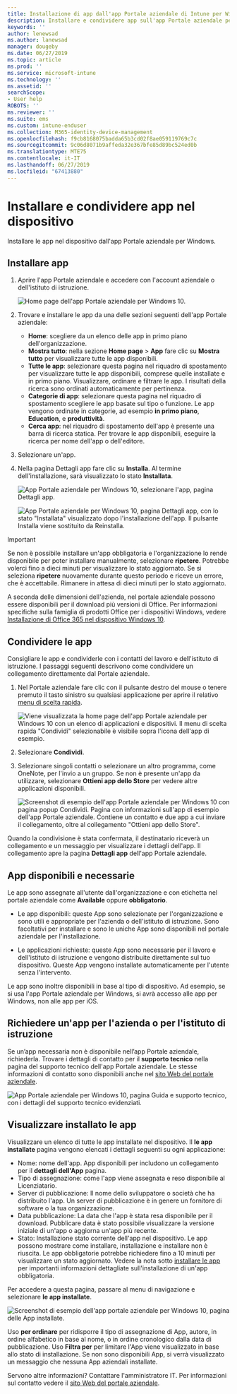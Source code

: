 ```yaml
---
title: Installazione di app dall'app Portale aziendale di Intune per Windows
description: Installare e condividere app sull'app Portale aziendale per Windows
keywords: ''
author: lenewsad
ms.author: lanewsad
manager: dougeby
ms.date: 06/27/2019
ms.topic: article
ms.prod: ''
ms.service: microsoft-intune
ms.technology: ''
ms.assetid: ''
searchScope:
- User help
ROBOTS: ''
ms.reviewer: ''
ms.suite: ems
ms.custom: intune-enduser
ms.collection: M365-identity-device-management
ms.openlocfilehash: f9cb8168075badda65b3cd02f8ae059119769c7c
ms.sourcegitcommit: 9c06d8071b9affeda32e367bfe85d89bc524ed0b
ms.translationtype: MTE75
ms.contentlocale: it-IT
ms.lasthandoff: 06/27/2019
ms.locfileid: "67413880"
---
```

# <a name="install-and-share-apps-on-your-device"></a>Installare e condividere app nel dispositivo
Installare le app nel dispositivo dall'app Portale aziendale per Windows.

## <a name="install-apps"></a>Installare app

1. Aprire l'app Portale aziendale e accedere con l'account aziendale o dell'istituto di istruzione.  

    ![Home page dell'app Portale aziendale per Windows 10.](./media/RS1_AppDetailsPage_Installed_03.png)    
2. Trovare e installare le app da una delle sezioni seguenti dell'app Portale aziendale:  

    * **Home**: scegliere da un elenco delle app in primo piano dell'organizzazione.  
    * **Mostra tutto**: nella sezione **Home page** > **App** fare clic su **Mostra tutto** per visualizzare tutte le app disponibili.  
    * **Tutte le app**: selezionare questa pagina nel riquadro di spostamento per visualizzare tutte le app disponibili, comprese quelle installate e in primo piano. Visualizzare, ordinare e filtrare le app. I risultati della ricerca sono ordinati automaticamente per pertinenza.  
    * **Categorie di app**: selezionare questa pagina nel riquadro di spostamento scegliere le app basate sul tipo o funzione. Le app vengono ordinate in categorie, ad esempio **in primo piano**, **Education**, e **produttività**.  
    * **Cerca app**: nel riquadro di spostamento dell'app è presente una barra di ricerca statica.  Per trovare le app disponibili, eseguire la ricerca per nome dell'app o dell'editore.  

3. Selezionare un'app.   
4. Nella pagina Dettagli app fare clic su **Installa**. Al termine dell'installazione, sarà visualizzato lo stato **Installata**.  

    ![App Portale aziendale per Windows 10, selezionare l'app, pagina Dettagli app.](./media/RS1_AppDetailsPage_Installed_02.png)  
    
    ![App Portale aziendale per Windows 10, pagina Dettagli app, con lo stato "Installata" visualizzato dopo l'installazione dell'app. Il pulsante Installa viene sostituito da Reinstalla.](./media/RS1_AppDetailsPage_Installed_01.png)    

> [!IMPORTANT]
> Se non è possibile installare un'app obbligatoria e l'organizzazione lo rende disponibile per poter installare manualmente, selezionare **ripetere**. Potrebbe volerci fino a dieci minuti per visualizzare lo stato aggiornato. Se si seleziona **ripetere** nuovamente durante questo periodo e riceve un errore, che è accettabile. Rimanere in attesa di dieci minuti per lo stato aggiornato.   

A seconda delle dimensioni dell'azienda, nel portale aziendale possono essere disponibili per il download più versioni di Office. Per informazioni specifiche sulla famiglia di prodotti Office per i dispositivi Windows, vedere [Installazione di Office 365 nel dispositivo Windows 10](./install-office-windows.md).

## <a name="share-apps"></a>Condividere le app  
Consigliare le app e condividerle con i contatti del lavoro e dell'istituto di istruzione. I passaggi seguenti descrivono come condividere un collegamento direttamente dal Portale aziendale.

1. Nel Portale aziendale fare clic con il pulsante destro del mouse o tenere premuto il tasto sinistro su qualsiasi applicazione per aprire il relativo [menu di scelta rapida](https://docs.microsoft.com//windows/uwp/design/controls-and-patterns/menus).  

    ![Viene visualizzata la home page dell'app Portale aziendale per Windows 10 con un elenco di applicazioni e dispositivi. Il menu di scelta rapida "Condividi" selezionabile è visibile sopra l'icona dell'app di esempio. ](./media/1808_ShareContext_CP_Windows.png)  

2. Selezionare **Condividi**.
3. Selezionare singoli contatti o selezionare un altro programma, come OneNote, per l'invio a un gruppo. Se non è presente un'app da utilizzare, selezionare **Ottieni app dello Store** per vedere altre applicazioni disponibili.  

    ![Screenshot di esempio dell'app Portale aziendale per Windows 10 con pagina popup Condividi. Pagina con informazioni sull'app di esempio dell'app Portale aziendale. Contiene un contatto e due app a cui inviare il collegamento, oltre al collegamento "Ottieni app dello Store". ](./media/1808_ShareApps_CP_Windows.png) 

Quando la condivisione è stata confermata, il destinatario riceverà un collegamento e un messaggio per visualizzare i dettagli dell'app. Il collegamento apre la pagina **Dettagli app** dell'app Portale aziendale. 

## <a name="available-and-required-apps"></a>App disponibili e necessarie
Le app sono assegnate all'utente dall'organizzazione e con etichetta nel portale aziendale come **Available** oppure **obbligatorio**. 

* Le app disponibili: queste App sono selezionate per l'organizzazione e sono utili e appropriate per l'azienda o dell'istituto di istruzione. Sono facoltativi per installare e sono le uniche App sono disponibili nel portale aziendale per l'installazione. 

* Le applicazioni richieste: queste App sono necessarie per il lavoro e dell'istituto di istruzione e vengono distribuite direttamente sul tuo dispositivo. Queste App vengono installate automaticamente per l'utente senza l'intervento. 

Le app sono inoltre disponibili in base al tipo di dispositivo. Ad esempio, se si usa l'app Portale aziendale per Windows, si avrà accesso alle app per Windows, non alle app per iOS.

## <a name="request-an-app-for-work-or-school"></a>Richiedere un'app per l'azienda o per l'istituto di istruzione  
Se un’app necessaria non è disponibile nell’app Portale aziendale, richiederla. Trovare i dettagli di contatto per il **supporto tecnico** nella pagina del supporto tecnico dell'app Portale aziendale. Le stesse informazioni di contatto sono disponibili anche nel [sito Web del portale aziendale](https://go.microsoft.com/fwlink/?linkid=2010980).    

  ![App Portale aziendale per Windows 10, pagina Guida e supporto tecnico, con i dettagli del supporto tecnico evidenziati. ](./media/1812_UCP_Help_Support_helpdesk.png)  

## <a name="view-installed-apps"></a>Visualizzare installato le app  
Visualizzare un elenco di tutte le app installate nel dispositivo. Il **le app installate** pagina vengono elencati i dettagli seguenti su ogni applicazione:

* Nome: nome dell'app. App disponibili per includono un collegamento per il **dettagli dell'App** pagina.
* Tipo di assegnazione: come l'app viene assegnata e reso disponibile al Licenziatario. 
* Server di pubblicazione: Il nome dello sviluppatore o società che ha distribuito l'app. Un server di pubblicazione è in genere un fornitore di software o la tua organizzazione.  
* Data pubblicazione: La data che l'app è stata resa disponibile per il download. Pubblicare data è stato possibile visualizzare la versione iniziale di un'app o aggiorna un'app più recente.
* Stato: Installazione stato corrente dell'app nel dispositivo. Le app possono mostrare come installare, installazione e installare non è riuscita. Le app obbligatorie potrebbe richiedere fino a 10 minuti per visualizzare un stato aggiornato. Vedere la nota sotto [installare le app](#install-apps) per importanti informazioni dettagliate sull'installazione di un'app obbligatoria. 

Per accedere a questa pagina, passare al menu di navigazione e selezionare **le app installate**. 

  ![Screenshot di esempio dell'app portale aziendale per Windows 10, pagina delle App installate. ](./media/installed-apps-cp-1906.png)  


Uso **per ordinare** per ridisporre il tipo di assegnazione di App, autore, in ordine alfabetico in base al nome, o in ordine cronologico dalla data di pubblicazione. Uso **Filtra per** per limitare l'App viene visualizzato in base allo stato di installazione.  Se non sono disponibili App, si verrà visualizzato un messaggio che nessuna App aziendali installate.  

Servono altre informazioni? Contattare l'amministratore IT. Per informazioni sul contatto vedere il [sito Web del portale aziendale](https://go.microsoft.com/fwlink/?linkid=2010980).  
